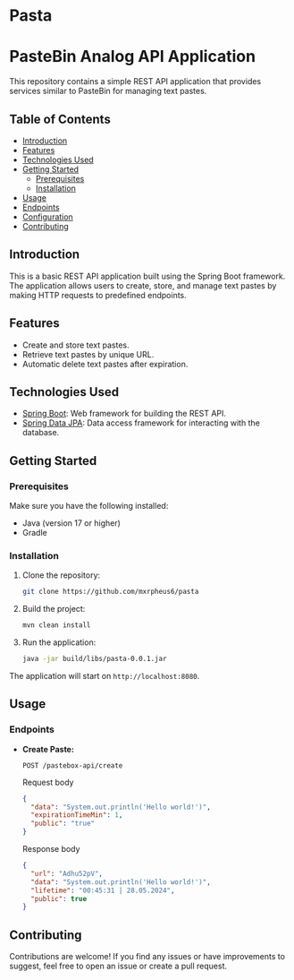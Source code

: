 # Pasta
# PasteBin Analog API Application

This repository contains a simple REST API application that provides services similar to PasteBin for managing text pastes.

## Table of Contents

- [Introduction](#introduction)
- [Features](#features)
- [Technologies Used](#technologies-used)
- [Getting Started](#getting-started)
    - [Prerequisites](#prerequisites)
    - [Installation](#installation)
- [Usage](#usage)
- [Endpoints](#endpoints)
- [Configuration](#configuration)
- [Contributing](#contributing)

## Introduction

This is a basic REST API application built using the Spring Boot framework. The application allows users to create, store, and manage text pastes by making HTTP requests to predefined endpoints.

## Features

- Create and store text pastes.
- Retrieve text pastes by unique URL.
- Automatic delete text pastes after expiration.

## Technologies Used

- [Spring Boot](https://spring.io/projects/spring-boot): Web framework for building the REST API.
- [Spring Data JPA](https://spring.io/projects/spring-data-jpa): Data access framework for interacting with the database.

## Getting Started

### Prerequisites

Make sure you have the following installed:

- Java (version 17 or higher)
- Gradle

### Installation

1. Clone the repository:

    ```bash
    git clone https://github.com/mxrpheus6/pasta
    ```

2. Build the project:

    ```bash
    mvn clean install
    ```

3. Run the application:

    ```bash
    java -jar build/libs/pasta-0.0.1.jar
    ```

The application will start on `http://localhost:8080`.

## Usage

### Endpoints

- **Create Paste:**

  ```http
  POST /pastebox-api/create
  ```
  Request body
  ```JSON
  {
    "data": "System.out.println('Hello world!')",
    "expirationTimeMin": 1,
    "public": "true"
  }
  ```
  Response body
  ```JSON
  {
    "url": "Adhu52pV",
    "data": "System.out.println('Hello world!')",
    "lifetime": "00:45:31 | 28.05.2024",
    "public": true
  }
  ```
  
## Contributing

Contributions are welcome! If you find any issues or have improvements to suggest, feel free to open an issue or create
a pull request.
